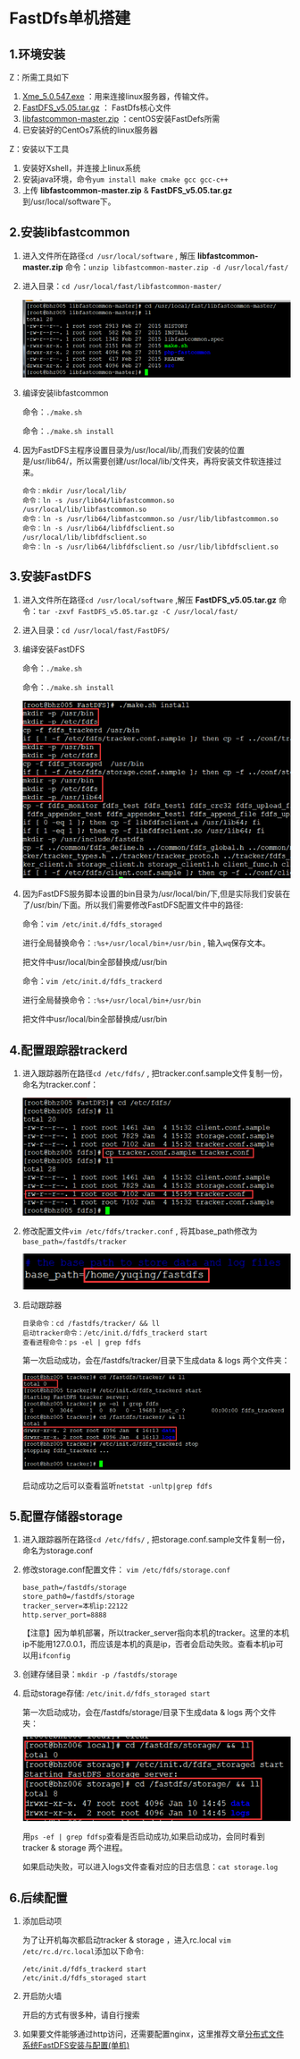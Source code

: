 # FastDfs单机搭建   

## 1.环境安装

Z：所需工具如下  

1. [Xme_5.0.547.exe](https://pan.baidu.com/s/1i5ThZpz)  ：用来连接linux服务器，传输文件。   
2. [FastDFS_v5.05.tar.gz](https://pan.baidu.com/s/1htBPtiO)  ：  FastDfs核心文件   
3. [libfastcommon-master.zip](https://pan.baidu.com/s/1dGOMDJr) ：centOS安装FastDefs所需   
4. 已安装好的CentOs7系统的linux服务器    

Z：安装以下工具   

1. 安装好Xshell，并连接上linux系统    
2. 安装java环境，命令``yum install make cmake gcc gcc-c++``   
3. 上传 **libfastcommon-master.zip** & **FastDFS_v5.05.tar.gz** 到/usr/local/software下。  

## 2.安装libfastcommon   

1. 进入文件所在路径``cd /usr/local/software``  , 解压 **libfastcommon-master.zip** 命令：``unzip libfastcommon-master.zip -d /usr/local/fast/``   

2. 进入目录：``cd /usr/local/fast/libfastcommon-master/``   

   ![](../images/f1.png)   

3. 编译安装libfastcommon

   命令：``./make.sh``  

   命令：``./make.sh install``  

4. 因为FastDFS主程序设置目录为/usr/local/lib/,而我们安装的位置是/usr/lib64/，所以需要创建/usr/local/lib/文件夹，再将安装文件软连接过来。

   ```
   命令：mkdir /usr/local/lib/
   命令：ln -s /usr/lib64/libfastcommon.so /usr/local/lib/libfastcommon.so
   命令：ln -s /usr/lib64/libfastcommon.so /usr/lib/libfastcommon.so
   命令：ln -s /usr/lib64/libfdfsclient.so /usr/local/lib/libfdfsclient.so
   命令：ln -s /usr/lib64/libfdfsclient.so /usr/lib/libfdfsclient.so
   ```

## 3.安装FastDFS

1. 进入文件所在路径``cd /usr/local/software``  ,解压 **FastDFS_v5.05.tar.gz** 命令：``tar -zxvf FastDFS_v5.05.tar.gz -C /usr/local/fast/``   

2. 进入目录：``cd /usr/local/fast/FastDFS/``      

3. 编译安装FastDFS

   命令：``./make.sh``  

   命令：``./make.sh install``    

   ![](../images/f2.png)

4. 因为FastDFS服务脚本设置的bin目录为/usr/local/bin/下,但是实际我们安装在了/usr/bin/下面。所以我们需要修改FastDFS配置文件中的路径:

   命令：``vim /etc/init.d/fdfs_storaged``

   进行全局替换命令：``:%s+/usr/local/bin+/usr/bin`` , 输入``wq``保存文本。   

   把文件中usr/local/bin全部替换成/usr/bin

   命令：``vim /etc/init.d/fdfs_trackerd``

   进行全局替换命令：``:%s+/usr/local/bin+/usr/bin``

   把文件中usr/local/bin全部替换成/usr/bin  

## 4.配置跟踪器trackerd   

1. 进入跟踪器所在路径``cd /etc/fdfs/``  , 把tracker.conf.sample文件复制一份，命名为tracker.conf：   

   ![](../images/f3.png)   

2. 修改配置文件``vim /etc/fdfs/tracker.conf`` , 将其base_path修改为 ``base_path=/fastdfs/tracker``     

   ![](../images/f4.png)  

3. 启动跟踪器   

   ```
   目录命令：cd /fastdfs/tracker/ && ll
   启动tracker命令：/etc/init.d/fdfs_trackerd start
   查看进程命令：ps -el | grep fdfs
   ```

   第一次启动成功，会在/fastdfs/tracker/目录下生成data & logs 两个文件夹：

   ![](../images/f5.png)  

   启动成功之后可以查看监听``netstat -unltp|grep fdfs`` 

## 5.配置存储器storage   

1. 进入跟踪器所在路径``cd /etc/fdfs/``  , 把storage.conf.sample文件复制一份，命名为storage.conf

2. 修改storage.conf配置文件： ``vim /etc/fdfs/storage.conf`` 

   ```
   base_path=/fastdfs/storage
   store_path0=/fastdfs/storage
   tracker_server=本机ip:22122
   http.server_port=8888
   ```

   【注意】因为单机部署，所以tracker_server指向本机的tracker。这里的本机ip不能用127.0.0.1，而应该是本机的真是ip，否者会启动失败。查看本机ip可以用``ifconfig``   

3. 创建存储目录：``mkdir -p /fastdfs/storage``   

4. 启动storage存储: ``/etc/init.d/fdfs_storaged start``   

   第一次启动成功，会在/fastdfs/storage/目录下生成data & logs 两个文件夹：

   ![](../images/f6.png)   

   用``ps -ef | grep fdfsp``查看是否启动成功,如果启动成功，会同时看到 tracker & storage 两个进程。   

   如果启动失败，可以进入logs文件查看对应的日志信息：``cat storage.log``     

##  6.后续配置   

1. 添加启动项

   为了让开机每次都启动tracker & storage ，进入rc.local ``vim /etc/rc.d/rc.local``添加以下命令:

   ```
   /etc/init.d/fdfs_trackerd start
   /etc/init.d/fdfs_storaged start
   ```

2. 开启防火墙   

   开启的方式有很多种，请自行搜索

3. 如果要文件能够通过http访问，还需要配置nginx，这里推荐文章[分布式文件系统FastDFS安装与配置(单机)](http://www.cnblogs.com/Eivll0m/p/5378328.html)